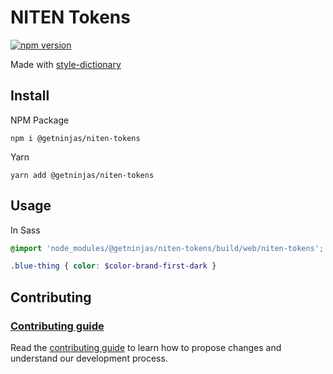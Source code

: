 # NITEN Tokens

[![npm version](https://badge.fury.io/js/%40getninjas%2Fniten-tokens.svg)](https://badge.fury.io/js/%40getninjas%2Fniten-tokens)

Made with [style-dictionary](https://github.com/amzn/style-dictionary)

## Install

NPM Package

```shell
npm i @getninjas/niten-tokens
```

Yarn

```shell
yarn add @getninjas/niten-tokens
```

## Usage

In Sass

```SCSS
@import 'node_modules/@getninjas/niten-tokens/build/web/niten-tokens';

.blue-thing { color: $color-brand-first-dark }
```

## Contributing

### [Contributing guide](CONTRIBUTING.md)

Read the [contributing guide](CONTRIBUTING.md)
to learn how to propose changes and understand our development process.